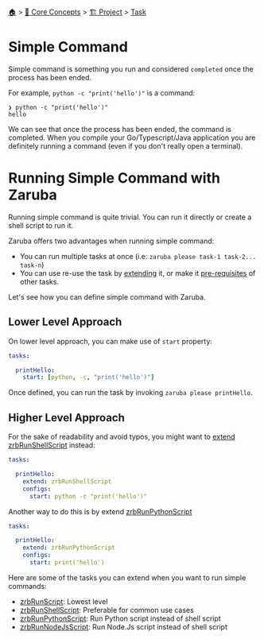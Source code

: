 <!--startTocHeader-->
[🏠](../../../README.md) > [🧠 Core Concepts](../../README.md) > [🏗️ Project](../README.md) > [Task](README.md)
# Simple Command
<!--endTocHeader-->


Simple command is something you run and considered `completed` once the process has been ended.

For example, `python -c "print('hello')"` is a command:

```
❯ python -c "print('hello')"
hello
```

We can see that once the process has been ended, the command is completed. When you compile your Go/Typescript/Java application you are definitely running a command (even if you don't really open a terminal).

# Running Simple Command with Zaruba

Running simple command is quite trivial. You can run it directly or create a shell script to run it.

Zaruba offers two advantages when running simple command:

* You can run multiple tasks at once (i.e: `zaruba please task-1 task-2... task-n`)
* You can use re-use the task by [extending](./extend-task.md) it, or make it [pre-requisites](./define-task-dependencies.md) of other tasks.

Let's see how you can define simple command with Zaruba.

## Lower Level Approach

On lower level approach, you can make use of `start` property:

```yaml
tasks:

  printHello:
    start: [python, -c, "print('hello')"]
```

Once defined, you can run the task by invoking `zaruba please printHello`.

## Higher Level Approach

For the sake of readability and avoid typos, you might want to [extend](./extend-task.md) [zrbRunShellScript](../../../core-tasks/zrbRunShellScript.md) instead:

```yaml
tasks:

  printHello:
    extend: zrbRunShellScript
    configs:
      start: python -c "print('hello')"
```

Another way to do this is by extend [zrbRunPythonScript](../../../core-tasks/zrbRunPythonScript.md)

```yaml
tasks:

  printHello:
    extend: zrbRunPythonScript
    configs:
      start: print('hello')
```

Here are some of the tasks you can extend when you want to run simple commands:

* [zrbRunScript](../../../core-tasks/zrbRunShellScript.md): Lowest level
* [zrbRunShellScript](../../../core-tasks/zrbRunShellScript.md): Preferable for common use cases
* [zrbRunPythonScript](../../../core-tasks/zrbRunPythonScript.md): Run Python script instead of shell script
* [zrbRunNodeJsScript](../../../core-tasks/zrbRunNodeJsScript.md): Run Node.Js script instead of shell script

<!--startTocSubTopic-->
<!--endTocSubTopic-->
